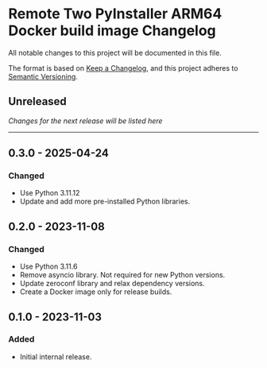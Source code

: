 # Remote Two PyInstaller ARM64 Docker build image Changelog

All notable changes to this project will be documented in this file.

The format is based on [Keep a Changelog](https://keepachangelog.com/en/1.0.0/),
and this project adheres to [Semantic Versioning](https://semver.org/spec/v2.0.0.html).

## Unreleased

_Changes for the next release will be listed here_

---

## 0.3.0 - 2025-04-24
### Changed
- Use Python 3.11.12
- Update and add more pre-installed Python libraries.

## 0.2.0 - 2023-11-08
### Changed
- Use Python 3.11.6
- Remove asyncio library. Not required for new Python versions.
- Update zeroconf library and relax dependency versions.
- Create a Docker image only for release builds.

## 0.1.0 - 2023-11-03
### Added
- Initial internal release.
